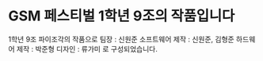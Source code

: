 # GSM 페스티벌 1학년 9조의 작품입니다


1학년 9조 파이조각의 작품으로
팀장 : 신원준
소프트웨어 제작 : 신원준, 김형준
하드웨어 제작 : 박준형
디자인 : 류가미
로 구성되었습니다.
